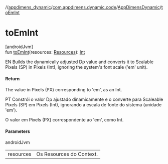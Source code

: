 //[appdimens_dynamic](../../../README.md)/[com.appdimens.dynamic.code](../README.md)/[AppDimensDynamic](README.md)/[toEmInt](to-em-int.md)

# toEmInt

[androidJvm]\
fun [toEmInt](to-em-int.md)(resources: [Resources](https://developer.android.com/reference/kotlin/android/content/res/Resources.html)): [Int](https://kotlinlang.org/api/core/kotlin-stdlib/kotlin/-int/index.html)

EN Builds the dynamically adjusted Dp value and converts it to Scalable Pixels (SP) in Pixels (Int), ignoring the system's font scale ('em' unit).

#### Return

The value in Pixels (PX) corresponding to 'em', as an Int.

PT Constrói o valor Dp ajustado dinamicamente e o converte para Scaleable Pixels (SP) em Pixels (Int), ignorando a escala de fonte do sistema (unidade 'em').

O valor em Pixels (PX) correspondente ao 'em', como Int.

#### Parameters

androidJvm

| | |
|---|---|
| resources | Os Resources do Context. |